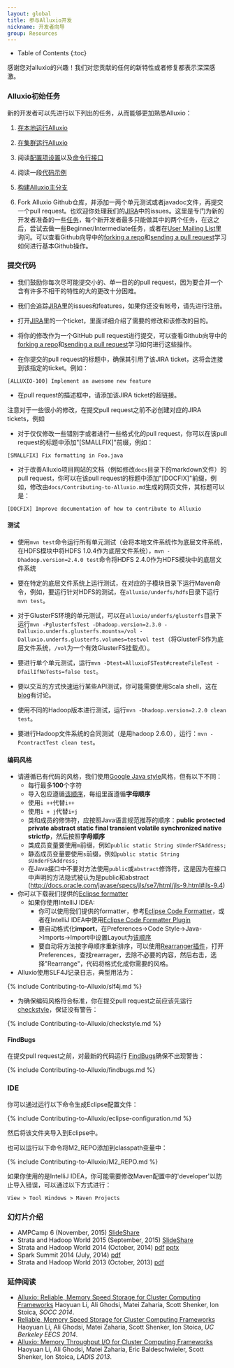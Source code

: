 ```yaml
---
layout: global
title: 参与Alluxio开发
nickname: 开发者向导
group: Resources
---
```


* Table of Contents
{:toc}

感谢您对alluxio的兴趣！我们对您贡献的任何的新特性或者修复都表示深深感激。

### Alluxio初始任务

新的开发者可以先进行以下列出的任务，从而能够更加熟悉Alluxio：

1.  [在本地运行Alluxio](Running-Alluxio-Locally.html)

2.  [在集群运行Alluxio](Running-Alluxio-on-a-Cluster.html)

3.  阅读[配置项设置](Configuration-Settings.html)以及[命令行接口](Command-Line-Interface.html)

4.  阅读一段[代码示例](https://github.com/alluxio/alluxio/blob/master/examples/src/main/java/alluxio/examples/BasicOperations.java)

5.  [构建Alluxio主分支](Building-Alluxio-Master-Branch.html)

6.  Fork Alluxio Github仓库，并添加一两个单元测试或者javadoc文件，再提交一个pull request。也欢迎你处理我们的[JIRA](https://alluxio.atlassian.net/browse/ALLUXIO)中的issues。这里是专门为新的开发者准备的一些[任务](https://alluxio.atlassian.net/issues/?jql=project%20%3D%20ALLUXIO%20AND%20labels%20%3D%20NewContributor%20AND%20status%20%3D%20OPEN)，每个新开发者最多只能做其中的两个任务，在这之后，尝试去做一些Beginner/Intermediate任务，或者在[User Mailing List](https://groups.google.com/forum/?fromgroups#!forum/alluxio-users)里询问。可以查看Github向导中的[forking a repo](https://help.github.com/articles/fork-a-repo)和[sending a pull request](https://help.github.com/articles/using-pull-requests)学习如何进行基本Github操作。

### 提交代码

-   我们鼓励你每次尽可能提交小的、单一目的的pull request，因为要合并一个含有许多不相干的特性的大的更改十分困难。

-   我们会追踪[JIRA](https://alluxio.atlassian.net/)里的issues和features，如果你还没有帐号，请先进行注册。

-   打开[JIRA](https://alluxio.atlassian.net/)里的一个ticket，里面详细介绍了需要的修改和该修改的目的。

-   将你的修改作为一个GitHub pull request进行提交，可以查看Github向导中的[forking a repo](https://help.github.com/articles/fork-a-repo)和[sending a pull request](https://help.github.com/articles/using-pull-requests)学习如何进行这些操作。

-   在你提交的pull request的标题中，确保其引用了该JIRA ticket，这将会连接到该指定的ticket。例如：

~~~~~
[ALLUXIO-100] Implement an awesome new feature
~~~~~

-   在pull request的描述框中，请添加该JIRA ticket的超链接。

注意对于一些很小的修改，在提交pull request之前不必创建对应的JIRA tickets，例如

-   对于仅仅修改一些错别字或者进行一些格式化的pull request，你可以在该pull request的标题中添加"[SMALLFIX]"前缀，例如：

~~~~~
[SMALLFIX] Fix formatting in Foo.java
~~~~~

-   对于改善Alluxio项目网站的文档（例如修改`docs`目录下的markdown文件）的pull request，你可以在该pull request的标题中添加"[DOCFIX]"前缀，例如，修改由`docs/Contributing-to-Alluxio.md`生成的网页文件，其标题可以是：

~~~~~
[DOCFIX] Improve documentation of how to contribute to Alluxio
~~~~~

#### 测试

-   使用``mvn test``命令运行所有单元测试（会将本地文件系统作为底层文件系统，在HDFS模块中将HDFS 1.0.4作为底层文件系统），``mvn -Dhadoop.version=2.4.0 test``命令将HDFS 2.4.0作为HDFS模块中的底层文件系统

-   要在特定的底层文件系统上运行测试，在对应的子模块目录下运行Maven命令，例如，要运行针对HDFS的测试，在``alluxio/underfs/hdfs``目录下运行``mvn test``。

-   对于GlusterFS环境的单元测试，可以在``alluxio/underfs/glusterfs``目录下运行`mvn -PglusterfsTest -Dhadoop.version=2.3.0 -Dalluxio.underfs.glusterfs.mounts=/vol -Dalluxio.underfs.glusterfs.volumes=testvol test`（将GlusterFS作为底层文件系统，`/vol`为一个有效GlusterFS挂载点）。

-   要进行单个单元测试，运行`mvn -Dtest=AlluxioFSTest#createFileTest -DfailIfNoTests=false test`。

-   要以交互的方式快速运行某些API测试，你可能需要使用Scala shell，这在[blog](http://scala4fun.tumblr.com/post/84791653967/interactivejavacoding)有讨论。

-   使用不同的Hadoop版本进行测试，运行``mvn -Dhadoop.version=2.2.0 clean test``。

-   要进行Hadoop文件系统的合同测试（是用hadoop 2.6.0），运行：`mvn -PcontractTest clean test`。

#### 编码风格

-   请遵循已有代码的风格，我们使用[Google Java style](http://google-styleguide.googlecode.com/svn/trunk/javaguide.html)风格，但有以下不同：
    -  每行最多**100**个字符
    -  导入包应遵循[该顺序](../resources/importorder.png)，每组里面遵循**字母顺序**
    -  使用`i ++`代替`i++`
    -  使用`i + j`代替`i+j`
    -  类和成员的修饰符，应按照Java语言规范推荐的顺序：**public protected private abstract static final transient volatile
    synchronized native strictfp**，然后按照**字母顺序**
    -  类成员变量要使用`m`前缀，例如`public static String sUnderFSAddress;`
    -  静态成员变量要使用`s`前缀，例如`public static String sUnderFSAddress;`
    -  在Java接口中不要对方法使用`public`或`abstract`修饰符，这是因为在接口中声明的方法隐式被认为是public和abstract (http://docs.oracle.com/javase/specs/jls/se7/html/jls-9.html#jls-9.4)
-   你可以下载我们提供的[Eclipse formatter](../resources/alluxio-code-formatter-eclipse.xml)
    -  如果你使用IntelliJ IDEA:
       - 你可以使用我们提供的formatter，参考[Eclipse Code Formatter](https://github.com/krasa/EclipseCodeFormatter#instructions)，或者在IntelliJ
       IDEA中使用[Eclipse Code Formatter Plugin](http://plugins.jetbrains.com/plugin/6546)
       - 要自动格式化**import**，在Preferences->Code Style->Java->Imports->Import中设置Layout为[该顺序](../resources/importorder.png)
       - 要自动将方法按字母顺序重新排序，可以使用[Rearranger插件](http://plugins.jetbrains.com/plugin/173)，打开Preferences，查找rearrager，去除不必要的内容，然后右击，选择"Rearrange"，代码将格式化成你需要的风格。
-   Alluxio使用SLF4J记录日志，典型用法为：

{% include Contributing-to-Alluxio/slf4j.md %}

-  为确保编码风格符合标准，你在提交pull request之前应该先运行[checkstyle](http://checkstyle.sourceforge.net)，保证没有警告：

{% include Contributing-to-Alluxio/checkstyle.md %}

#### FindBugs

在提交pull request之前，对最新的代码运行
[FindBugs](http://findbugs.sourceforge.net/)确保不出现警告：

{% include Contributing-to-Alluxio/findbugs.md %}

### IDE

你可以通过运行以下命令生成Eclipse配置文件：

{% include Contributing-to-Alluxio/eclipse-configuration.md %}

然后将该文件夹导入到Eclipse中。

也可以运行以下命令将M2_REPO添加到classpath变量中：

{% include Contributing-to-Alluxio/M2_REPO.md %}

如果你使用的是IntelliJ IDEA，你可能需要修改Maven配置中的'developer'以防止导入错误，可以通过以下方式进行：

    View > Tool Windows > Maven Projects

### 幻灯片介绍

-   AMPCamp 6 (November, 2015)
[SlideShare](http://www.slideshare.net/AlluxioNexus/alluxio-presentation-at-ampcamp-6-november-2015)
-   Strata and Hadoop World 2015 (September, 2015)
[SlideShare](http://www.slideshare.net/AlluxioNexus/alluxio-an-open-source-memorycentric-distributed-storage-system)
-   Strata and Hadoop World 2014 (October, 2014)
[pdf](http://www.cs.berkeley.edu/~haoyuan/talks/Alluxio_2014-10-16-Strata.pdf)
[pptx](http://www.cs.berkeley.edu/~haoyuan/talks/Alluxio_2014-10-16-Strata.pptx)
-   Spark Summit 2014 (July, 2014) [pdf](http://goo.gl/DKrE4M)
-   Strata and Hadoop World 2013 (October, 2013) [pdf](http://goo.gl/AHgz0E)

### 延伸阅读

-   [Alluxio: Reliable, Memory Speed Storage for Cluster Computing Frameworks](http://www.cs.berkeley.edu/~haoyuan/papers/2014_socc_alluxio.pdf)
Haoyuan Li, Ali Ghodsi, Matei Zaharia, Scott Shenker, Ion Stoica, *SOCC 2014*.
-   [Reliable, Memory Speed Storage for Cluster Computing Frameworks](http://www.cs.berkeley.edu/~haoyuan/papers/2014_EECS_alluxio.pdf)
Haoyuan Li, Ali Ghodsi, Matei Zaharia, Scott Shenker, Ion Stoica, *UC Berkeley EECS 2014*.
-   [Alluxio: Memory Throughput I/O for Cluster Computing Frameworks](http://www.cs.berkeley.edu/~haoyuan/papers/2013_ladis_alluxio.pdf)
Haoyuan Li, Ali Ghodsi, Matei Zaharia, Eric Baldeschwieler, Scott Shenker, Ion Stoica, *LADIS 2013*.
